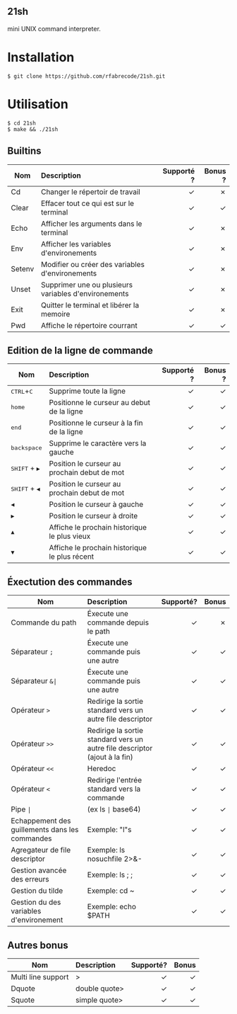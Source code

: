 ## 21sh
mini UNIX command interpreter.

# Installation
```
$ git clone https://github.com/rfabrecode/21sh.git
```

# Utilisation
```
$ cd 21sh
$ make && ./21sh

```

## Builtins

| Nom           | Description            | Supporté ?  | Bonus ?  |
| ------------- |:----------------      | -----:| -----:|
|Cd       | Changer le répertoir de travail | ✓ | ✗ |
|Clear    | Effacer tout ce qui est sur le terminal          |   ✓ | ✓ |
|Echo     | Afficher les arguments dans le terminal  | ✓ | ✗ |
|Env      | Afficher les variables d'environements  | ✓ | ✗ |
|Setenv   | Modifier ou créer des variables d'environements  | ✓ | ✗ |
|Unset    | Supprimer une ou plusieurs variables d'environements  | ✓ | ✗ |
|Exit     | Quitter le terminal et libérer la memoire | ✓ | ✗ |
|Pwd      | Affiche le répertoire courrant | ✓ | ✓ |

## Edition de la ligne de commande

| Nom           | Description            | Supporté ?  | Bonus ?  |
| ------------- |:----------------      | -----:| -----:|
| <kbd>CTRL</kbd>+<kbd>C</kbd> | Supprime toute la ligne | ✓ | ✓ |
| <kbd>home</kbd>| Positionne le curseur au debut de la ligne | ✓ | ✓ |
| <kbd>end</kbd>| Positionne le curseur à la fin de la ligne | ✓ | ✓ |
| <kbd>backspace</kbd>| Supprime le caractère vers la gauche| ✓ | ✓ |
| <kbd>SHIFT</kbd> + <kbd>▶</kbd>| Position le curseur au prochain debut de mot | ✓ | ✓ |
| <kbd>SHIFT</kbd> + <kbd>◀</kbd>| Position le curseur au prochain debut de mot | ✓ | ✓ |
| <kbd>◀</kbd>| Position le curseur à gauche | ✓ | ✓ |
| <kbd>▶</kbd>| Position le curseur à droite | ✓ | ✓ |
| <kbd>▲</kbd>| Affiche le prochain historique le plus vieux | ✓ | ✓ |
| <kbd>▼</kbd>| Affiche le prochain historique le plus récent | ✓ | ✓ |

## Éxectution des commandes

| Nom           | Description            | Supporté?  | Bonus  |
| ------------- |:----------------      | -----:| -----:|
| Commande du path | Éxecute une commande depuis le path | ✓ | ✗ |
| Séparateur `;` | Éxecute une commande puis une autre | ✓ | ✓ |
| Séparateur <code>&&#124;</code> | Éxecute une commande puis une autre | ✓ | ✓ |
| Opérateur `>` | Redirige la sortie standard vers un autre file descriptor| ✓ | ✓ |
| Opérateur `>>` | Redirige la sortie standard vers un autre file descriptor (ajout à la fin)| ✓ | ✓ |
| Opérateur `<<` | Heredoc |  ✓ | ✓ |
| Opérateur `<` | Redirige l'entrée standard vers la commande| ✓ | ✓ |
| Pipe <code>&#124;</code>| (ex ls <code>&#124;</code> base64)| ✓ | ✓ |
| Echappement des guillements dans les commandes | Exemple: "l"s | ✓ | ✓ |
| Agregateur de file descriptor | Exemple: ls nosuchfile 2>&- | ✓ | ✓ |
| Gestion avancée des erreurs | Exemple: ls ; ; | ✓ | ✓ |
| Gestion du tilde | Exemple: cd ~ | ✓ | ✓ |
| Gestion du des variables d'environement | Exemple: echo $PATH | ✓ | ✓ |

## Autres bonus

| Nom           | Description            | Supporté?  | Bonus  |
| ------------- |:----------------      | -----:| -----:|
| Multi line support | > | ✓ | ✓ |
| Dquote | double quote> | ✓ | ✓ |
| Squote | simple quote> | ✓ | ✓ |
